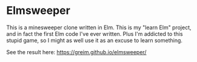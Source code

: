 # Elmsweeper

This is a minesweeper clone written in Elm. This is my "learn Elm" project, and in fact the first Elm code I've ever written. Plus I'm addicted to this stupid game, so I might as well use it as an excuse to learn something.

See the result here: https://greim.github.io/elmsweeper/
